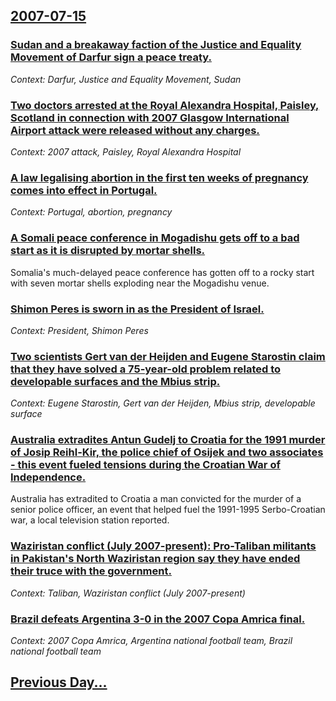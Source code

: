 ## [2007-07-15](/news/2007/07/15/index.md)

### [ Sudan and a breakaway faction of the Justice and Equality Movement of Darfur sign a peace treaty. ](/news/2007/07/15/sudan-and-a-breakaway-faction-of-the-justice-and-equality-movement-of-darfur-sign-a-peace-treaty.md)
_Context: Darfur, Justice and Equality Movement, Sudan_

### [ Two doctors arrested at the Royal Alexandra Hospital, Paisley, Scotland in connection with 2007 Glasgow International Airport attack were released without any charges. ](/news/2007/07/15/two-doctors-arrested-at-the-royal-alexandra-hospital-paisley-scotland-in-connection-with-2007-glasgow-international-airport-attack-were-r.md)
_Context: 2007 attack, Paisley, Royal Alexandra Hospital_

### [ A law legalising abortion in the first ten weeks of pregnancy comes into effect in Portugal. ](/news/2007/07/15/a-law-legalising-abortion-in-the-first-ten-weeks-of-pregnancy-comes-into-effect-in-portugal.md)
_Context: Portugal, abortion, pregnancy_

### [ A Somali peace conference in Mogadishu gets off to a bad start as it is disrupted by mortar shells. ](/news/2007/07/15/a-somali-peace-conference-in-mogadishu-gets-off-to-a-bad-start-as-it-is-disrupted-by-mortar-shells.md)
Somalia&#039;s much-delayed peace conference has gotten off to a rocky start with seven mortar shells exploding near the Mogadishu venue.

### [ Shimon Peres is sworn in as the President of Israel. ](/news/2007/07/15/shimon-peres-is-sworn-in-as-the-president-of-israel.md)
_Context: President, Shimon Peres_

### [ Two scientists Gert van der Heijden and Eugene Starostin claim  that they have solved a 75-year-old problem related to developable surfaces and the Mbius strip. ](/news/2007/07/15/two-scientists-gert-van-der-heijden-and-eugene-starostin-claim-that-they-have-solved-a-75-year-old-problem-related-to-developable-surfaces.md)
_Context: Eugene Starostin, Gert van der Heijden, Mbius strip, developable surface_

### [ Australia extradites Antun Gudelj to Croatia for the 1991 murder of Josip Reihl-Kir, the police chief of Osijek and two associates - this event fueled tensions during the Croatian War of Independence. ](/news/2007/07/15/australia-extradites-antun-gudelj-to-croatia-for-the-1991-murder-of-josip-reihl-kir-the-police-chief-of-osijek-and-two-associates-this-e.md)
Australia has extradited to Croatia a man convicted for the murder of a senior police officer, an event that helped fuel the 1991-1995 Serbo-Croatian war, a local television station reported.

### [ Waziristan conflict (July 2007-present):  Pro-Taliban militants in Pakistan's North Waziristan region say they have ended their truce with the government. ](/news/2007/07/15/waziristan-conflict-july-2007-present-p-pro-taliban-militants-in-pakistan-s-north-waziristan-region-say-they-have-ended-their-truce-with.md)
_Context: Taliban, Waziristan conflict (July 2007-present)_

### [ Brazil defeats Argentina 3-0 in the 2007 Copa Amrica final. ](/news/2007/07/15/brazil-defeats-argentina-3-0-in-the-2007-copa-america-final.md)
_Context: 2007 Copa Amrica, Argentina national football team, Brazil national football team_

## [Previous Day...](/news/2007/07/14/index.md)

